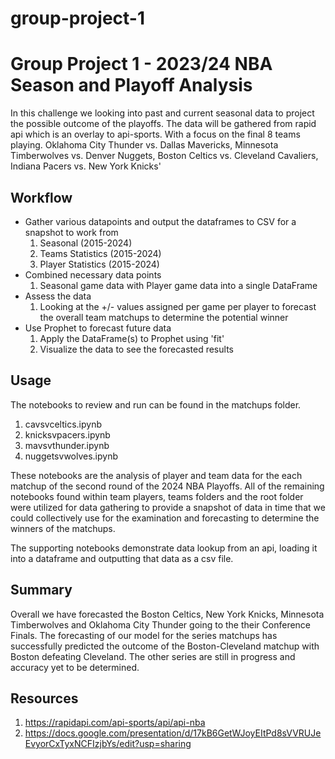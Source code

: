 # group-project-1

# Group Project 1 - 2023/24 NBA Season and Playoff Analysis

In this challenge we looking into past and current seasonal data to project the possible outcome of the playoffs. The data will be gathered from rapid api which is an overlay to api-sports. With a focus on the final 8 teams playing.
Oklahoma City Thunder vs. Dallas Mavericks, Minnesota Timberwolves vs. Denver Nuggets, Boston Celtics vs. Cleveland Cavaliers, Indiana Pacers vs. New York Knicks'

## Workflow

- Gather various datapoints and output the dataframes to CSV for a snapshot to work from
    1. Seasonal (2015-2024)
    2. Teams Statistics (2015-2024)
    4. Player Statistics (2015-2024)
- Combined necessary data points
    1. Seasonal game data with Player game data into a single DataFrame
- Assess the data
    1. Looking at the +/- values assigned per game per player to forecast the overall team matchups to determine the potential winner
- Use Prophet to forecast future data
    1. Apply the DataFrame(s) to Prophet using 'fit'
    2. Visualize the data to see the forecasted results

## Usage

The notebooks to review and run can be found in the matchups folder.
1. cavsvceltics.ipynb
2. knicksvpacers.ipynb
3. mavsvthunder.ipynb
4. nuggetsvwolves.ipynb

These notebooks are the analysis of player and team data for the each matchup of the second round of the 2024 NBA Playoffs. All of the remaining notebooks found within team players, teams folders and the root folder were utilized for data gathering to provide a snapshot of data in time that we could collectively use for the examination and forecasting to determine the winners of the matchups.

The supporting notebooks demonstrate data lookup from an api, loading it into a dataframe and outputting that data as a csv file.

## Summary

Overall we have forecasted the Boston Celtics, New York Knicks, Minnesota Timberwolves and Oklahoma City Thunder going to the their Conference Finals. The forecasting of our model for the series matchups has successfully predicted the outcome of the Boston-Cleveland matchup with Boston defeating Cleveland. The other series are still in progress and accuracy yet to be determined.


## Resources

1. https://rapidapi.com/api-sports/api/api-nba
2. https://docs.google.com/presentation/d/17kB6GetWJoyEItPd8sVVRUJeEvyorCxTyxNCFIzjbYs/edit?usp=sharing
